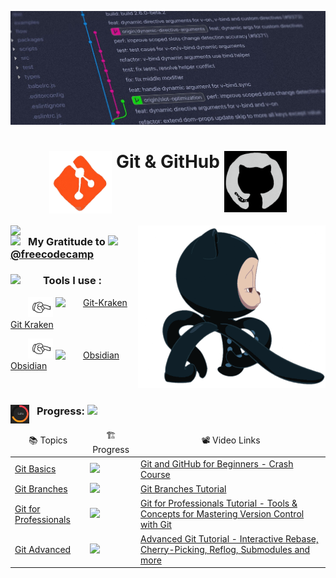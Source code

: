 <img src="readme/background.jpeg"><br>
<h1 align="center"><img src="readme/git.gif" width="100" align="top"> Git & GitHub <img src="readme/github.gif" width="100" align="top"><br></h1>
<img src="https://thumbs.gfycat.com/LightTimelyBlacklab-max-1mb.gif" width="200" align="left">
<img align="right" width=300px alt="side_sticker" src="readme/octacat.gif">
<h3><img src="https://media2.giphy.com/media/dAoHbGjH7k5ZTeQeBI/giphy.gif" width="30px" align="top">⠀My Gratitude to  <img src="https://pbs.twimg.com/profile_images/1276770212927410176/qTgTIejk_400x400.jpg" width=40px align="top"> <a href="https://github.com/freecodecamp">@freecodecamp</a></h3>
<h3>
	<img src="https://c.tenor.com/ePTe6kEJ1oEAAAAM/hammer.gif" width="40" align="left">⠀Tools  I use :
</h3>
    <p style="text-indent: 2em;">
        <img src="readme/bullet.gif" width="40">
        <a href="https://www.gitkraken.com/"><img src="https://1v5ymx3zt3y73fq5gy23rtnc-wpengine.netdna-ssl.com/wp-content/uploads/2021/06/gitkraken-keif-mono-teal-sq.svg" align="top" alt="Git-Kraken" width="35"/>   Git Kraken</a>
	</p>
	<p style="text-indent: 2em;">
        <img src="readme/bullet.gif" width="40">
        <a href="https://obsidian.md/"><img src="https://i.imgur.com/Wa6wkgS.png" alt="Obsidian" width="35"/> Obsidian</a>
    </p>

<br>
<h3><img align="left" src="readme/progress.gif" width="30">⠀Progress: <img src="https://progress-bar.dev/25?title=1/4"></h3>

<table>
	<thead align="center">
		<tr border: none;>
			<td>📚 Topics</td>
			<td>🏗️ Progress</td>
			<td>📽️ Video Links</td>
		</tr>
	</thead>
	<tbody>
		<tr>
			<td><a href="https://github.com/driptanil/Git-GitHub/tree/main/Git-Basics.md">Git Basics</a></td>
			<td><img src="https://progress-bar.dev/100?title=✅⠀"> </td>
			<td><a href="https://youtu.be/RGOj5yH7evk">Git and GitHub for Beginners - Crash Course</a></td>
		</tr>
		<tr>
			<td><a href="https://github.com/driptanil/Git-GitHub/tree/main/Git-Branches.md">Git Branches</a></td>
			<td><img src="https://progress-bar.dev/50?title=⚠️ "> </td>
			<td><a href="https://youtu.be/e2IbNHi4uCI">Git Branches Tutorial</a></td>
		</tr>
		<tr>
			<td><a href="https://github.com/driptanil/Git-GitHub/tree/main/Git-for-Professionals.md">Git for Professionals</a></td>
			<td><img src="https://progress-bar.dev/0?title=⛔⠀"> </td>
			<td><a href="https://youtu.be/Uszj_k0DGsg">Git for Professionals Tutorial - Tools & Concepts for Mastering Version Control with Git</a></td>
		</tr>
		<tr>
			<td><a href="https://github.com/driptanil/Git-GitHub/tree/main/Git-Advanced.md">Git Advanced</a></td>
			<td><img src="https://progress-bar.dev/0?title=⛔⠀"> </td>
			<td><a href="https://youtu.be/qsTthZi23VE">Advanced Git Tutorial - Interactive Rebase, Cherry-Picking, Reflog, Submodules and more</a></td>
		</tr>
	</tbody>
</table>
